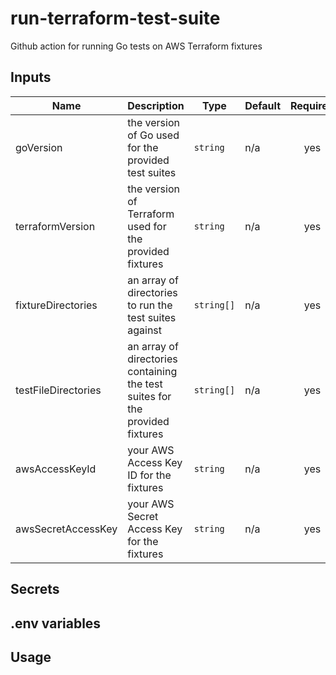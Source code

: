 # run-terraform-test-suite
Github action for running Go tests on AWS Terraform fixtures

## Inputs

| Name | Description | Type | Default | Required |
|------|-------------|------|---------|:--------:|
| goVersion | the version of Go used for the provided test suites | `string` | n/a | yes |
| terraformVersion | the version of Terraform used for the provided fixtures | `string` | n/a | yes |
| fixtureDirectories | an array of directories to run the test suites against | `string[]` | n/a | yes |
| testFileDirectories | an array of directories containing the test suites for the provided fixtures | `string[]` | n/a | yes |
| awsAccessKeyId | your AWS Access Key ID for the fixtures | `string` | n/a | yes |
| awsSecretAccessKey | your AWS Secret Access Key for the fixtures | `string` | n/a | yes |

## Secrets

## .env variables

## Usage